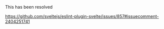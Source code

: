 This has been resolved

https://github.com/sveltejs/eslint-plugin-svelte/issues/857#issuecomment-2404251741
